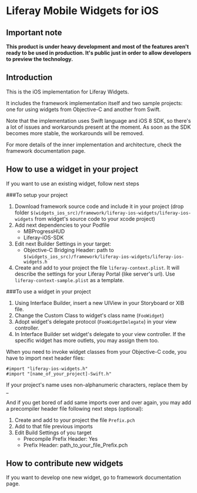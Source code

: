 # Liferay Mobile Widgets for iOS

## Important note
__This product is under heavy development and most of the features aren't ready to be used in production.
It's public just in order to allow developers to preview the technology.__

## Introduction
This is the iOS implementation for Liferay Widgets.

It includes the framework implementation itself and two sample projects: one for using widgets from Objective-C and another from Swift.

Note that the implementation uses Swift language and iOS 8 SDK, so there's a lot of issues and workarounds present at the moment. As soon as the SDK becomes more stable, the workarounds will be removed.

For more details of the inner implementation and architecture, check the framework documentation page.


## How to use a widget in your project
If you want to use an existing widget, follow next steps

###To setup your project

1. Download framework source code and include it in your project (drop folder `$(widgets_ios_src)/framework/liferay-ios-widgets/liferay-ios-widgets` from widget's source code to your xcode project)
1. Add next dependencies to your Podfile
      - MBProgressHUD
      - Liferay-iOS-SDK
1. Edit next Builder Settings in your target:
    - Objective-C Bridging Header: path to `$(widgets_ios_src)/framework/liferay-ios-widgets/liferay-ios-widgets.h`
1. Create and add to your project the file `liferay-context.plist`. It will describe the settings for your Liferay Portal (like server's url). Use `liferay-context-sample.plist` as a template.

###To use a widget in your project

1. Using Interface Builder, insert a new UIView in your Storyboard or XIB file.
1. Change the Custom Class to widget's class name (`FooWidget`)
1. Adopt widget's delegate protocol (`FooWidgetDelegate`) in your view controller.
2. In Interface Builder set widget's delegate to your view controller. If the specific widget has more outlets, you may assign them too.

When you need to invoke widget classes from your Objective-C code, you have to import next header files:

    #import "liferay-ios-widgets.h"
    #import "[name_of_your_project]-Swift.h"
    
If your project's name uses non-alphanumeric characters, replace them by _

And if you get bored of add same imports over and over again, you may add a precompiler header file following next steps (optional):

1. Create and add to your project the file `Prefix.pch`
1. Add to that file previous imports
1. Edit Build Settings of you target
    - Precompile Prefix Header: Yes
    - Prefix Header: path_to_your_file_Prefix.pch




## How to contribute new widgets
If you want to develop one new widget, go to framework documentation page.